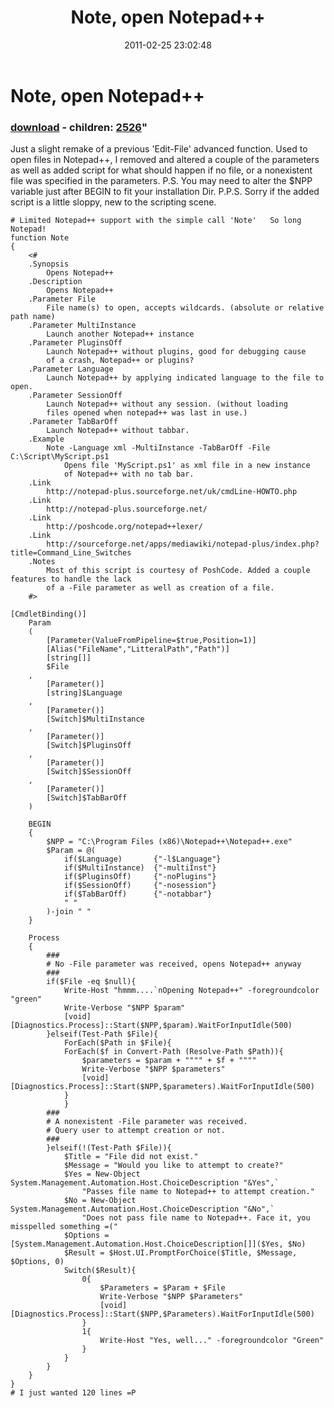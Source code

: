 ﻿---
pid:            2525
parent:         0
children:       2526
poster:         Smobutter
title:          Note, open Notepad++
date:           2011-02-25 23:02:48
format:         posh
---

# Note, open Notepad++

### [download](2525.ps1) - children: [2526](2526.md)"

Just a slight remake of a previous 'Edit-File' advanced function.
Used to open files in Notepad++, I removed and altered a couple of the parameters as well as added script for what should happen if no file, or a nonexistent file was specified in the parameters.
P.S. You may need to alter the $NPP variable just after BEGIN to fit your installation Dir.
P.P.S. Sorry if the added script is a little sloppy, new to the scripting scene.

```posh
# Limited Notepad++ support with the simple call 'Note'   So long Notepad!
function Note
{
	<#
	.Synopsis
		Opens Notepad++
	.Description
		Opens Notepad++
	.Parameter File
		File name(s) to open, accepts wildcards. (absolute or relative path name)
	.Parameter MultiInstance
		Launch another Notepad++ instance
	.Parameter PluginsOff
		Launch Notepad++ without plugins, good for debugging cause
		of a crash, Notepad++ or plugins?
	.Parameter Language
		Launch Notepad++ by applying indicated language to the file to open.
	.Parameter SessionOff
		Launch Notepad++ without any session. (without loading 
		files opened when notepad++ was last in use.)
	.Parameter TabBarOff
		Launch Notepad++ without tabbar.
	.Example
		Note -Language xml -MultiInstance -TabBarOff -File C:\Script\MyScript.ps1
			Opens file 'MyScript.ps1' as xml file in a new instance
			of Notepad++ with no tab bar.
	.Link
		http://notepad-plus.sourceforge.net/uk/cmdLine-HOWTO.php
	.Link
		http://notepad-plus.sourceforge.net/
	.Link
		http://poshcode.org/notepad++lexer/
	.Link
		http://sourceforge.net/apps/mediawiki/notepad-plus/index.php?title=Command_Line_Switches
	.Notes
		Most of this script is courtesy of PoshCode. Added a couple features to handle the lack
		of a -File parameter as well as creation of a file.
	#>

[CmdletBinding()]
	Param
	(
		[Parameter(ValueFromPipeline=$true,Position=1)]
		[Alias("FileName","LitteralPath","Path")]
		[string[]]
		$File
	,
		[Parameter()]
		[string]$Language
	,
		[Parameter()]
		[Switch]$MultiInstance
	,
		[Parameter()]
		[Switch]$PluginsOff
	,
		[Parameter()]
		[Switch]$SessionOff
	,
		[Parameter()]
		[Switch]$TabBarOff
	)

	BEGIN
	{
		$NPP = "C:\Program Files (x86)\Notepad++\Notepad++.exe"
		$Param = @(
			if($Language)		{"-l$Language"}
			if($MultiInstance)	{"-multiInst"}
			if($PluginsOff)		{"-noPlugins"}
			if($SessionOff)		{"-nosession"}
			if($TabBarOff)		{"-notabbar"}
			" "
		)-join " "
	}
	
	Process
	{
		###
		# No -File parameter was received, opens Notepad++ anyway
		###
		if($File -eq $null){
			Write-Host "hmmm....`nOpening Notepad++" -foregroundcolor "green"
			Write-Verbose "$NPP $param"
			[void][Diagnostics.Process]::Start($NPP,$param).WaitForInputIdle(500)
		}elseif(Test-Path $File){
			ForEach($Path in $File){
			ForEach($f in Convert-Path (Resolve-Path $Path)){
				$parameters = $param + """" + $f + """"
				Write-Verbose "$NPP $parameters"
				[void][Diagnostics.Process]::Start($NPP,$parameters).WaitForInputIdle(500)
			}
			}
		###
		# A nonexistent -File parameter was received.
		# Query user to attempt creation or not.
		###
		}elseif(!(Test-Path $File)){
			$Title = "File did not exist."
			$Message = "Would you like to attempt to create?"
			$Yes = New-Object System.Management.Automation.Host.ChoiceDescription "&Yes",`
				"Passes file name to Notepad++ to attempt creation."
			$No = New-Object System.Management.Automation.Host.ChoiceDescription "&No",`
				"Does not pass file name to Notepad++. Face it, you misspelled something =("
			$Options = [System.Management.Automation.Host.ChoiceDescription[]]($Yes, $No)
			$Result = $Host.UI.PromptForChoice($Title, $Message, $Options, 0)
			Switch($Result){
				0{
					$Parameters = $Param + $File
					Write-Verbose "$NPP $Parameters"
					[void][Diagnostics.Process]::Start($NPP,$Parameters).WaitForInputIdle(500)
				}
				1{
					Write-Host "Yes, well..." -foregroundcolor "Green"
				}
			}
		}
	}
}
# I just wanted 120 lines =P
```
